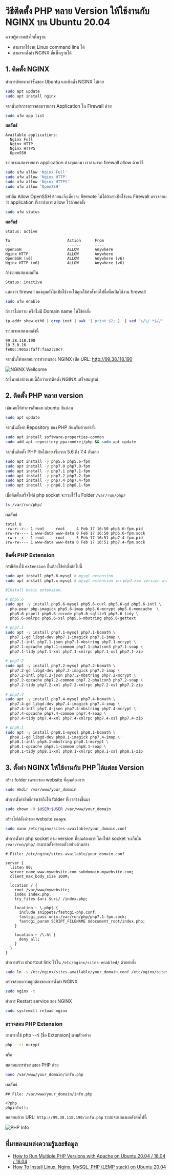 # วิธีติดตั้ง PHP หลาย Version ให้ใช้งานกับ NGINX บน Ubuntu 20.04
ความรู้ความเข้าใจพื้นฐาน
- สามารถใช้งาน Linux command line ได้
- สามารถตั้งค่า NGINX ขั้นพื้นฐานได้

## 1. ติดตั้ง NGINX
ทำการอัพเทเวอร์ชั่นของ Ubuntu และติดตั้ง NGINX ได้เลย
```bash
sudo apt update
sudo apt install nginx
```
จากนั้นทำการตรวจสอบรายการ Application ใน Firewall ด้วย
```bash
sudo ufw app list
```
<b>ผลลัพธ์</b>
```
Available applications:
  Nginx Full
  Nginx HTTP
  Nginx HTTPS
  OpenSSH
```
ระบบจะแสดงรายการ application ต่างๆออกมา เราสามารถ firewall allow ด้วยวิธี
```bash
sudo ufw allow 'Nginx Full'
sudo ufw allow 'Nginx HTTP'
sudo ufw allow 'Nginx HTTPS'
sudo ufw allow 'OpenSSH'
```
อย่าลืม Allow OpenSSH ด้วยนะจ๊ะเดี่ยวจะ Remote ไม่ได้ถ้าเราเปิดใช้งาน Firewall ตรวจสอบว่า application ที่เราทำการ allow ไว้ด้วยคำสั่ง
```bash
sudo ufw status
```
<b>ผลลัพธ์</b>
```
Status: active

To                         Action      From
--                         ------      ----
OpenSSH                    ALLOW       Anywhere
Nginx HTTP                 ALLOW       Anywhere
OpenSSH (v6)               ALLOW       Anywhere (v6)
Nginx HTTP (v6)            ALLOW       Anywhere (v6)
```
ถ้าระบบแสดงผลเป็น
```
Status: inactive
```
แสดงว่า firewall ของคุณยังไม่เปิดใช้งานให้คุณใช้คำสั่งต่อไปนี้เพื่อเปิดใช้งาน firewall
```bash
sudo ufw enable
```
ถ้าเราไม่ทราบ หรือไม่มี Domain name ให้ใช้คำสั่ง
```bash
ip addr show eth0 | grep inet | awk '{ print $2; }' | sed 's/\/.*$//'
```
ระบบจะแสดงผลดังนี้
```
99.38.118.190
10.3.0.16
fe00::905a:faff:faa2:20c7
```
จากนั้นให้ทดสอบการทำงานของ NGINX เปิด URL: http://99.38.118.190

![NGINX Wellcome](https://storage.kaikannook.com/image/showimage/common/blog/be384df195c3258cb34e1010b2051faeb0.png)

ถ้าขึ้นหน้าต่างแบบนี้ถือว่าการติดตั้ง NGINX เสร็จสมบูรณ์

## 2. ติดตั้ง PHP หลาย version
เช่นเคยให้ทำการอัพเดท ubuntu กันก่อน
```bash
sudo apt update
```
จากนั้นตั้งค่า Repository ของ PHP กันครับด้วยคำสั่ง
```bash
sudo apt install software-properties-common
sudo add-apt-repository ppa:ondrej/php && sudo apt update
```
จากนั้นติดตั้ง PHP กันได้เลย เริ่มจาก 5.6 ถึง 7.4 กันเลย
```bash
sudo apt install -y php5.6 php5.6-fpm
sudo apt install -y php7.0 php7.0-fpm
sudo apt install -y php7.1 php7.1-fpm
sudo apt install -y php7.2 php7.2-fpm
sudo apt install -y php7.4 php7.4-fpm
sudo apt install -y php8.1 php8.1-fpm
```
เมื่อติดตั้งเสร็จไฟล์ php socket จะรวมไว้ใน Folder `/var/run/php/`
```bash
ls /var/run/php/
```
ผลลัพธ์
```
total 8
-rw-r--r-- 1 root     root     4 Feb 17 16:50 php5.6-fpm.pid
srw-rw---- 1 www-data www-data 0 Feb 17 16:50 php5.6-fpm.sock
-rw-r--r-- 1 root     root     5 Feb 17 16:51 php7.4-fpm.pid
srw-rw---- 1 www-data www-data 0 Feb 17 16:51 php7.4-fpm.sock
```
### ติดตั้ง PHP Extension
กรณีต้องใช้ `extension` อื่นต้องใช้คำสั่งต่อไปนี้
```bash
sudo apt install php5.6-mysql # mysql extension
sudo apt install php7.x-mysql # mysql extension ของ php7.xxx version ต่างๆ

#Install basic extension.

# php5.6
sudo apt -y install php5.6-mysql php5.6-curl php5.6-gd php5.6-intl \
  php-pear php-imagick php5.6-imap php5.6-mcrypt php5.6-memcache  \
  php5.6-pspell php5.6-recode php5.6-sqlite3 php5.6-tidy \
  php5.6-xmlrpc php5.6-xsl php5.6-mbstring php5.6-gettext

# php7.1
sudo apt -y install php7.1-mysql php7.1-bcmath \
  php7.1-gd libgd-dev php7.1-imagick php7.1-imap \
  php7.1-intl php7.1-json php7.1-mbstring php7.1-mcrypt \
  php7.1-opcache php7.1-common php7.1-phalcon3 php7.1-soap \
  php7.1-tidy php7.1-xml php7.1-xmlrpc php7.1-xsl php7.1-zip
  
# php7.2
sudo apt -y install php7.2-mysql php7.2-bcmath \
  php7.2-gd libgd-dev php7.2-imagick php7.2-imap \
  php7.2-intl php7.2-json php7.2-mbstring php7.2-mcrypt \
  php7.2-opcache php7.2-common php7.2-phalcon3 php7.2-soap \
  php7.2-tidy php7.2-xml php7.2-xmlrpc php7.2-xsl php7.2-zip
  
# php7.4
sudo apt -y install php7.4-mysql php7.4-bcmath \
  php7.4-gd libgd-dev php7.4-imagick php7.4-imap \
  php7.4-intl php7.4-json php7.4-mbstring php7.4-mcrypt \
  php7.4-opcache php7.4-common php7.4-soap \
  php7.4-tidy php7.4-xml php7.4-xmlrpc php7.4-xsl php7.4-zip

# php8.1
sudo apt -y install php8.1-mysql php8.1-bcmath \
  php8.1-gd libgd-dev php8.1-imagick php7.4-imap \
  php8.1-intl php8.1-mbstring php8.1-mcrypt \
  php8.1-opcache php8.1-common php8.1-soap \
  php8.1-tidy php8.1-xml php8.1-xmlrpc php8.1-xsl php8.1-zip
```

## 3. ตั้งค่า NGINX ให้ใช้งานกับ PHP ได้แต่ละ Version
สร้าง folder เฉพาะของ website ที่คุณต้องการ
```bash
sudo mkdir /var/www/your_domain
```
ทำการตั้งค่าสิทธิ์การเข้าถึงให้ folder ที่เราสร้างขึ้นมา
```bash
sudo chown -R $USER:$USER /var/www/your_domain
```
สร้างไฟล์ตั้งค่าของ website ของคุณ
```bash
sudo nano /etc/nginx/sites-available/your_domain.conf
```
ทำการตั้งค่า php socket ตาม version ที่คุณต้องการ โดยไฟล์ socket จะเก็บใน `/var/run/php/` สามารถตั้งค่าตามตัวอย่างด้านล่าง
```
# Fiile: /etc/nginx/sites-available/your_domain.conf

server {
  listen 80;
  server_name www.mywebsite.com subdomain.mywebsite.com;
  client_max_body_size 100M;

  location / {
    root /var/www/mywebsite;
    index index.php;
    try_files $uri $uri/ /index.php;

    location ~ \.php$ {
      include snippets/fastcgi-php.conf;
      fastcgi_pass unix:/var/run/php/php7.1-fpm.sock;
      fastcgi_param SCRIPT_FILENAME $document_root/index.php;
    }

    location ~ /\.ht {
      deny all;
    }
  }
}
```
ทำการสร้าง shortcut link ไว้ใน `/etc/nginx/sites-enabled/` ด้วยคำสั่ง
```bash
sudo ln -s /etc/nginx/sites-available/your_domain.conf /etc/nginx/sites-enabled/
```
ตรวจสอบความถูกต้องของการตั้งค่า NGINX
```bash
sudo nginx -t
```
ทำการ Restart service ของ NGINX
```bash
sudo systemctl reload nginx
```

### ตรวจสอบ PHP Extension
สามารถใช้ php --ri [ชื่อ Extension] ตามตัวอย่าง
```bash
php --ri mcrypt
```
หรือ

ทดสอบการทำงานของ PHP ด้วย
```bash
nano /var/www/your_domain/info.php
```
ผลลัพธ์
```
## File: /var/www/your_domain/info.php

<?php
phpinfo();
```
ทดสอบด้วย URL: `http://99.38.118.190/info.php` ระบบจะแสดงผลดังต่อไปนี้

![PHP Info](https://storage.kaikannook.com/image/showimage/common/blog/ddcc10a672fce76c09218f6579882f47d.jpeg)


## ที่มาของแหล่งความรู้และข้อมูล
- [How to Run Multiple PHP Versions with Apache on Ubuntu 20.04 / 18.04 / 16.04](https://devanswers.co/run-multiple-php-versions-on-apache/)
- [How To Install Linux, Nginx, MySQL, PHP (LEMP stack) on Ubuntu 20.04](https://www.digitalocean.com/community/tutorials/how-to-install-linux-nginx-mysql-php-lemp-stack-on-ubuntu-20-04)

